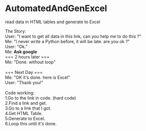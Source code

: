 # AutomatedAndGenExcel
read data in HTML tables and generate to Excel

The Story: </br>
  User: "I want to get all data in this link, can you help me to do this ?" </br>
  Me: "I never write a Python before, it will be late. are you ok ?" </br>
  User: "Ok." </br>
  Me: **Ask google** </br>
  === 2 hours later === </br>
  Me: "Done. without loop" </br>
  </br>
  === Next Day === </br>
  Me: "OK it's done. here is Excel" </br>
  User: "Thank you!" </br>
  </br>
Code working: </br>
1.Go to the link in code. (hard code) </br>
2.Find a link and get. </br>
3.Go to a link that I got. </br>
4.Get HTML Table. </br>
5.Generate to Excel. </br>
6.Loop this until it's done.
 
